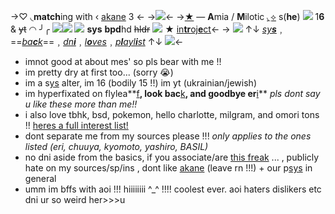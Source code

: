 ->♡ ◟**match**ing with ‹ [akane](https://rentry.co/AyumuFujinos) 3 <-
->![](https://media.discordapp.net/attachments/1034185872918188042/1050816592864366642/IMG_20221209_184917.png)<-
->[★](https://rentry.co/blisssey) — **A**mia / **M**ilotic  [◟⟡](https://rentry.co/blisssey) s(**he**) ![](https://i.imgur.com/BdzGTWo.gif) 1**6** & ~~yt~~ ◠
 ╯╭ ![](https://f2.toyhou.se/file/f2-toyhou-se/images/22460137_8YiSDldX14crTHy.png?1623251728)![](https://f2.toyhou.se/file/f2-toyhou-se/images/22460647_YC9eijfCfv93Hok.png?1623251708) ![](https://terror.crd.co/assets/images/gallery09/e72f922f.gif?v=6420771f) **sys** **bpd**hd ~~hldr~~ ![](https://terror.crd.co/assets/images/gallery10/50d52841.png?v=6420771f) ★ [in](https://bungostraydogs.fandom.com/wiki/Ch%C5%ABya_Nakahara)[**tr**](https://myanimelist.net/character/209029/Eri)[oj](https://omori.fandom.com/wiki/BASIL)[**e**](https://myanimelist.net/character/199997/Kyomoto)[ct](https://hanako-kun.fandom.com/wiki/Yashiro_Nene)<-
->   ![](https://gifs.crd.co/assets/images/gallery02/0d2a87bd.gif?v=5f0408ba) ↑↓ *[sy**s**](https://rentry.co/darlingdance)*﹐==*[ba**c**k](https://rentry.co/kyomotos)*==﹐*[dn**i**](https://listography.com/dni)*﹐*[l**o**ves](https://rentry.co/nadiacat)*﹐*[p**l**ayl**i**st](https://open.spotify.com/playlist/6tmNLGnXc4WR1XS0C3GtFG?si=h9Mh-uGqRGi7_iGl_TGYdw&utm_source=copy-link)* ↑↓  ![](https://gifs.crd.co/assets/images/gallery02/f22b4b60.gif?v=5f0408ba)<-
- imnot good at about mes' so pls bear with me !!
- im pretty dry at first too... (sorry :sob:)
- im a s[ys](https://rentry.co/darlingdance) alter, im 16 (bodily 15 !!) im yt (ukrainian/jewish)
- im hyperfixated on flylea**[f](https://en.wikipedia.org/wiki/Flyleaf_(band))**, look bac**[k](https://en.wikipedia.org/wiki/Look_Back_(manga))**, and goodbye er**[i](https://en.wikipedia.org/wiki/Goodbye,_Eri)** *pls dont say u like these more than me!!*
- i also love tbhk, bsd, pokemon, hello charlotte, milgram, and omori tons !! [heres a full interest list!](https://rentry.co/nadiacat)
- dont separate me from my sources please !!! *only applies to the ones listed (eri, chuuya, kyomoto, yashiro, BASIL)*
- no dni aside from the basics, if you associate/are [this freak](https://rentry.co/dazai-is-over) ... , publicly hate on my sources/sp/ins , dont like [akane](https://rentry.co/AyumuFujinos) (leave rn !!!) + our p[sys](https://rentry.co/carnival-happy) in general 
- umm im bffs with aoi !!! hiiiiiiii ^\_^ !!!! coolest ever. aoi haters dislikers etc dni ur so weird her>>>u